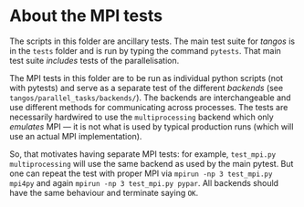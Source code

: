 About the MPI tests
===================

The scripts in this folder are ancillary tests. The main test suite for _tangos_ is in the `tests` folder and is run by typing the command `pytests`. That main test suite *includes* tests of the parallelisation.

The MPI tests in this folder are to be run as individual python scripts (not with pytests) and serve as a separate test of the different _backends_ (see `tangos/parallel_tasks/backends/`). The backends are interchangeable and use different methods for communicating across processes. The tests are necessarily hardwired to use the `multiprocessing` backend which only _emulates_ MPI — it is not what is used by typical production runs (which will use an actual MPI implementation).

So, that motivates having separate  MPI tests: for example, `test_mpi.py multiprocessing` will use the same backend as used by the main pytest. But one can repeat the test with proper MPI via `mpirun -np 3 test_mpi.py mpi4py` and again `mpirun -np 3 test_mpi.py pypar`. All backends should have the same behaviour and terminate saying `OK`.

